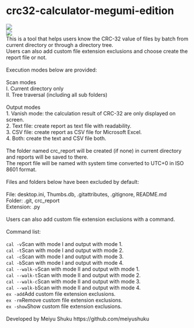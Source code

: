 <h1>crc32-calculator-megumi-edition</h1>
<img src="https://i.imgur.com/XEB6vDQ.png">
<br>
<img src="https://i.imgur.com/Zuwyeao.png">
<br>
This is a tool that helps users know the CRC-32 value of files by batch from current directory or through a directory tree.
<br>
Users can also add custom file extension exclusions and choose create the report file or not.
<br>
<br>
Execution modes below are provided:
<br>
<br>
Scan modes
<br>
I. Current directory only
<br>
II. Tree traversal (including all sub folders)
<br>
<br>
Output modes
<br>
1. Vanish mode: the calculation result of CRC-32 are only displayed on screen.
<br>
2. Text file: create report as text file with readability.
<br>
3. CSV file: create report as CSV file for Microsoft Excel.
<br>
4. Both: create the text and CSV file both.
<br>
<br>
The folder named crc_report will be created (if none) in current directory and reports will be saved to there.
<br>
The report file will be named with system time converted to UTC+0 in ISO 8601 format.
<br>
<br>
Files and folders below have been excluded by default:
<br>
<br>
File: desktop.ini, Thumbs.db, .gitattributes, .gitignore, README.md
<br>
Folder: .git, crc_report
<br>
Extension: .py
<br>
<br>
Users can also add custom file extension exclusions with a command.
<br>
<br>
Command list:
<br>
<br>
<code>cal -v</code>Scan with mode I and output with mode 1.
<br>
<code>cal -t</code>Scan with mode I and output with mode 2.
<br>
<code>cal -c</code>Scan with mode I and output with mode 3.
<br>
<code>cal -b</code>Scan with mode I and output with mode 4.
<br>
<code>cal --walk-v</code>Scan with mode II and output with mode 1.
<br>
<code>cal --walk-t</code>Scan with mode II and output with mode 2.
<br>
<code>cal --walk-c</code>Scan with mode II and output with mode 3.
<br>
<code>cal --walk-b</code>Scan with mode II and output with mode 4.
<br>
<code>ex -add</code>Add custom file extension exclusions.
<br>
<code>ex -rm</code>Remove custom file extension exclusions.
<br>
<code>ex -show</code>Show custom file extension exclusions.
<br>
<br>
Developed by Meiyu Shuku https://github.com/meiyushuku
